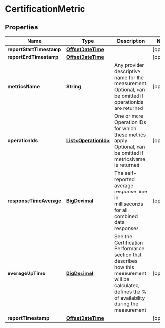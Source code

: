 # CertificationMetric

## Properties
Name | Type | Description | Notes
------------ | ------------- | ------------- | -------------
**reportStartTimestamp** | [**OffsetDateTime**](OffsetDateTime.md) |  |  [optional]
**reportEndTimestamp** | [**OffsetDateTime**](OffsetDateTime.md) |  |  [optional]
**metricsName** | **String** | Any provider descriptive name for the measurement. Optional, can be omitted if operationIds are returned |  [optional]
**operationIds** | [**List&lt;OperationId&gt;**](OperationId.md) | One or more Operation IDs for which these metrics apply. Optional, can be omitted if metricsName is returned |  [optional]
**responseTimeAverage** | [**BigDecimal**](BigDecimal.md) | The self-reported average response time in milliseconds for all combined data responses |  [optional]
**averageUpTime** | [**BigDecimal**](BigDecimal.md) | See the Certification Performance section that describes how this measurement will be calculated, defines the % of availability during the measurement |  [optional]
**reportTimestamp** | [**OffsetDateTime**](OffsetDateTime.md) |  |  [optional]
